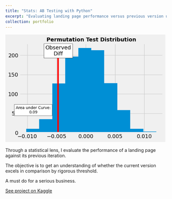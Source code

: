 ```yaml
---
title: "Stats: AB Testing with Python"
excerpt: "Evaluating landing page performance versus previous version using statistical methods. A rigorous test essential for serious business.<br/><img src='/images/projects/ab_testing.png' style='max-width: 100%; height: auto; margin-top: 12px;'>"
collection: portfolio
---
```


<p style="margin-top: 16px;">
  <img src="/images/projects/ab_testing.png" style="max-width: 500px; height: auto;">
</p>

Through a statistical lens, I evaluate the performance of a landing page against its previous iteration.  

The objective is to get an understanding of whether the current version excels in comparison by rigorous threshold.  

A must do for a serious business.  

[See project on Kaggle](https://www.kaggle.com/code/devananjelito/ab-testing-webpage-conversion/notebook)